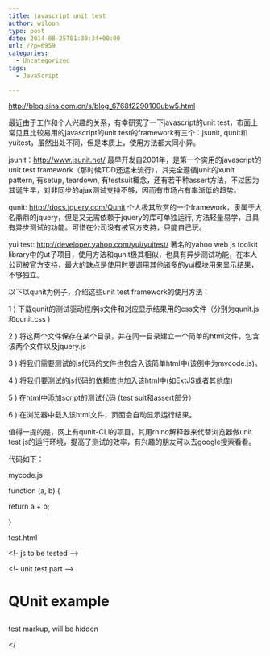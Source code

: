 ```yaml
---
title: javascript unit test
author: wiloon
type: post
date: 2014-08-25T01:30:34+00:00
url: /?p=6959
categories:
  - Uncategorized
tags:
  - JavaScript

---
```

http://blog.sina.com.cn/s/blog_6768f2290100ubw5.html

最近由于工作和个人兴趣的关系，有幸研究了一下javascript的unit test，市面上常见且比较易用的javascript的unit test的framework有三个：jsunit, qunit和yuitest，虽然出处不同，但是本质上，使用方法都大同小异。

jsunit：http://www.jsunit.net/ 最早开发自2001年，是第一个实用的javascript的unit test framework（那时候TDD还远未流行），其完全遵循junit的xunit pattern, 有setup, teardown, 有testsuit概念，还有若干种assert方法，不过因为其诞生早，对非同步的ajax测试支持不够，因而有市场占有率渐低的趋势。

qunit: http://docs.jquery.com/Qunit 个人极其欣赏的一个framework，隶属于大名鼎鼎的jquery，但是又无需依赖于jquery的库可单独运行, 方法轻量易学，且具有异步测试的功能。可惜在公司没有被官方支持，只能自己玩。

yui test: http://developer.yahoo.com/yui/yuitest/ 著名的yahoo web js toolkit library中的ut子项目，使用方法和qunit极其相似，也具有异步测试功能，在本人公司被官方支持，最大的缺点是使用时要调用其他诸多的yui模块用来显示结果，不够独立。

以下以qunit为例子，介绍这些unit test framework的使用方法：
  
1 ) 下载qunit的测试驱动程序js文件和对应显示结果用的css文件（分别为qunit.js 和qunit.css )
  
2 ) 将这两个文件保存在某个目录，并在同一目录建立一个简单的html文件，包含该两个文件以及jquery.js
  
3 ) 将我们需要测试的js代码的文件也包含入该简单html中(该例中为mycode.js)。
  
4 ) 将我们要测试的js代码的依赖库也加入该html中(如ExtJS或者其他库)
  
5 ) 在html中添加script的测试代码 (test suit和assert部分）
  
6 ) 在浏览器中载入该html文件，页面会自动显示运行结果。

值得一提的是，网上有qunit-CLI的项目，其用rhino解释器来代替浏览器做unit test js的运行环境，提高了测试的效率，有兴趣的朋友可以去google搜索看看。

代码如下：
  
mycode.js

function (a, b) {
  
return a + b;
  
}

test.html

<html>
  
<head>
  
<link rel="stylesheet" href="qunit.css" type="text/css" media="screen" />
  
<script src="http://code.jquery.com/jquery-latest.js"></script>
  
<script type="text/javascript" src="qunit.js"></script>

<!- js to be tested &#8211;>
  
<script type="text/javascript" src="mycode.js"></script>

<!- unit test part &#8211;>
  
<script>
  
$(document).ready(function(){
  
test("a basic test example", function() {
  
var sum = add (1 + 1);
  
equal( sum, "2", "We expect value to be 2" );
  
});
  
});
  
</script>
  
</head>
  
<body>
  
<h1 id="qunit-header">QUnit example</h1>
  
<h2 id="qunit-banner"></h2>
  
<div id="qunit-testrunner-toolbar">
  
<h2 id="qunit-userAgent"></h2>
  
<ol id="qunit-tests"></ol>
  
<div id="qunit-fixture">test markup, will be hidden
  
</